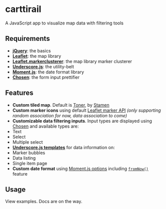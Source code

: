 carttirail
==========

A JavaScript app to visualize map data with filtering tools

Requirements
------------

 - **[jQuery](http://jquery.com)**: the basics
 - **[Leaflet](http://leafletjs.com)**: the map library
 - **[Leaflet.markerclusterer](https://github.com/Leaflet/Leaflet.markercluster)**: the map library marker clusterer
 - **[Underscore.js](http://underscorejs.org/)**: the utility-belt
 - **[Moment.js](http://momentjs.com)**: the date format library
 - **[Chosen](http://harvesthq.github.io/chosen/)**: the form input prettifier


Features
--------

 - **Custom tiled map**. Default is [Toner](http://maps.stamen.com/toner/), by [Stamen](http://stamen.com/)
 - **Custom marker icons** using default [Leaflet marker API](http://leafletjs.com/examples/custom-icons.html) *(only supporting random association for now, data association to come)*
 - **Customizable data filtering inputs**. Input types are displayed using [Chosen](http://harvesthq.github.io/chosen/) and available types are:
  - Text
  - Select
  - Multiple select
 - **[Underscore.js templates](http://underscorejs.org/#template)** for data information on:
  - Marker bubbles
  - Data listing
  - Single item page
 - **Custom date format** using [Moment.js options](http://momentjs.com/docs/#/displaying/format/) including [`fromNow()`](http://momentjs.com/docs/#/displaying/fromnow/) feature

Usage
-----

View examples. Docs are on the way.
